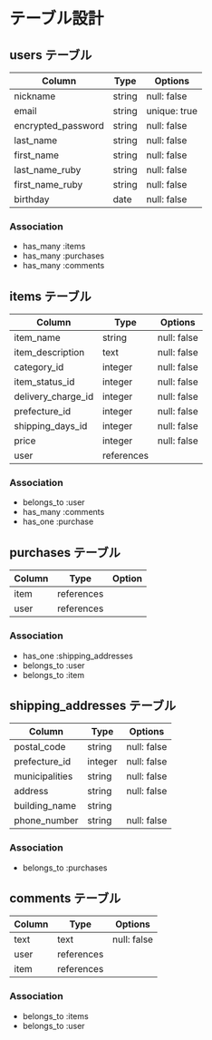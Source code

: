 # テーブル設計

## users テーブル

| Column          | Type   |  Options     |
|-----------------|--------|--------------|
| nickname        | string | null: false  |
| email           | string | unique: true |
| encrypted_password        | string | null: false  |
| last_name       | string | null: false  |
| first_name      | string | null: false  |
| last_name_ruby  | string | null: false  |
| first_name_ruby | string | null: false  |
| birthday        | date   | null: false  |

### Association

- has_many :items
- has_many :purchases
- has_many :comments

## items テーブル

| Column             | Type           |  Options    |
|--------------------|----------------|-------------|
| item_name          | string         | null: false |
| item_description   | text           | null: false |
| category_id        | integer        | null: false |
| item_status_id     | integer        | null: false |
| delivery_charge_id | integer        | null: false |
| prefecture_id      | integer        | null: false |
| shipping_days_id   | integer        | null: false |
| price              | integer         | null: false |
| user               | references     |             |

### Association

- belongs_to :user
- has_many :comments
- has_one :purchase

## purchases テーブル

| Column          | Type       | Option      |
|-----------------|------------|-------------|
| item            | references |             |
| user            | references |             |

### Association

- has_one :shipping_addresses
- belongs_to :user
- belongs_to :item

## shipping_addresses テーブル

| Column         | Type    | Options     |
|----------------|---------|-------------|
| postal_code    | string  | null: false |
| prefecture_id  | integer | null: false |
| municipalities | string  | null: false |
| address        | string  | null: false |
| building_name  | string  |             |
| phone_number   | string  | null: false |

### Association

- belongs_to :purchases

## comments テーブル

| Column | Type       | Options     |
|--------|------------|-------------|
| text   | text       | null: false |
| user   | references |             |
| item   | references |             |

### Association

- belongs_to :items
- belongs_to :user
